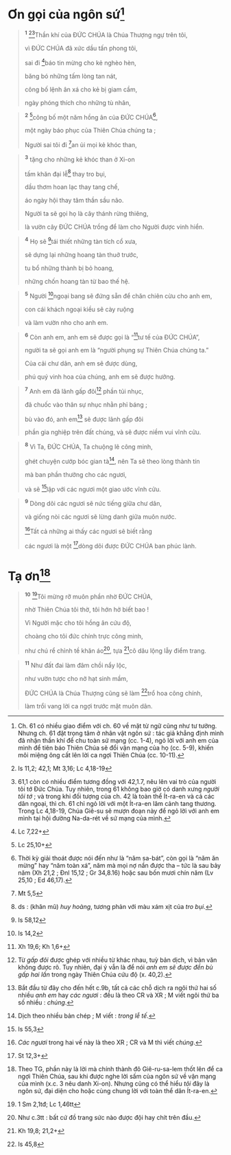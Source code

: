 # Ơn gọi của ngôn sứ[^1]

> <sup><b>1</b></sup> [^1*][^2]Thần khí của ĐỨC CHÚA là Chúa Thượng ngự trên tôi,
> 
> vì ĐỨC CHÚA đã xức dầu tấn phong tôi,
> 
> sai đi [^2*]báo tin mừng cho kẻ nghèo hèn,
> 
> băng bó những tấm lòng tan nát,
> 
> công bố lệnh ân xá cho kẻ bị giam cầm,
> 
> ngày phóng thích cho những tù nhân,
>


> <sup><b>2</b></sup> [^3*]công bố một năm hồng ân của ĐỨC CHÚA[^3],
> 
> một ngày báo phục của Thiên Chúa chúng ta ;
> 
> Người sai tôi đi [^4*]an ủi mọi kẻ khóc than,
>


> <sup><b>3</b></sup> tặng cho những kẻ khóc than ở Xi-on
> 
> tấm khăn đại lễ[^4] thay tro bụi,
> 
> dầu thơm hoan lạc thay tang chế,
> 
> áo ngày hội thay tâm thần sầu não.
> 
> Người ta sẽ gọi họ là cây thánh rừng thiêng,
> 
> là vườn cây ĐỨC CHÚA trồng để làm cho Người được vinh hiển.
>


> <sup><b>4</b></sup> Họ sẽ [^5*]tái thiết những tàn tích cổ xưa,
> 
> sẽ dựng lại những hoang tàn thuở trước,
> 
> tu bổ những thành bị bỏ hoang,
> 
> những chốn hoang tàn từ bao thế hệ.
>


> <sup><b>5</b></sup> Người [^6*]ngoại bang sẽ đứng sẵn để chăn chiên cừu cho anh em,
> 
> con cái khách ngoại kiều sẽ cày ruộng
> 
> và làm vườn nho cho anh em.
>


> <sup><b>6</b></sup> Còn anh em, anh em sẽ được gọi là “[^7*]tư tế của ĐỨC CHÚA”,
> 
> người ta sẽ gọi anh em là “người phụng sự Thiên Chúa chúng ta.”
> 
> Của cải chư dân, anh em sẽ được dùng,
> 
> phú quý vinh hoa của chúng, anh em sẽ được hưởng.
>


> <sup><b>7</b></sup> Anh em đã lãnh gấp đôi[^5] phần tủi nhục,
> 
> đã chuốc vào thân sự nhục nhằn phỉ báng ;
> 
> bù vào đó, anh em[^6] sẽ được lãnh gấp đôi
> 
> phần gia nghiệp trên đất chúng, và sẽ được niềm vui vĩnh cửu.
>


> <sup><b>8</b></sup> Vì Ta, ĐỨC CHÚA, Ta chuộng lẽ công minh,
> 
> ghét chuyện cướp bóc gian tà[^7], nên Ta sẽ theo lòng thành tín
> 
> mà ban phần thưởng cho các ngươi,
> 
> và sẽ [^8*]lập với các ngươi một giao ước vĩnh cửu.
>


> <sup><b>9</b></sup> Dòng dõi các ngươi sẽ nức tiếng giữa chư dân,
> 
> và giống nòi các ngươi sẽ lừng danh giữa muôn nước.
> 
> [^8]Tất cả những ai thấy các ngươi sẽ biết rằng
> 
> các ngươi là một [^9*]dòng dõi được ĐỨC CHÚA ban phúc lành.
>

# Tạ ơn[^9]

> <sup><b>10</b></sup> [^10*]Tôi mừng rỡ muôn phần nhờ ĐỨC CHÚA,
> 
> nhờ Thiên Chúa tôi thờ, tôi hớn hở biết bao !
> 
> Vì Người mặc cho tôi hồng ân cứu độ,
> 
> choàng cho tôi đức chính trực công minh,
> 
> như chú rể chỉnh tề khăn áo[^10], tựa [^11*]cô dâu lộng lẫy điểm trang.
>


> <sup><b>11</b></sup> Như đất đai làm đâm chồi nẩy lộc,
> 
> như vườn tược cho nở hạt sinh mầm,
> 
> ĐỨC CHÚA là Chúa Thượng cũng sẽ làm [^12*]trổ hoa công chính,
> 
> làm trổi vang lời ca ngợi trước mặt muôn dân.
>

[^1]: Ch. 61 có nhiều giao điểm với ch. 60 về mặt từ ngữ cũng như tư tưởng. Nhưng ch. 61 đặt trọng tâm ở nhân vật ngôn sứ : tác giả khẳng định mình đã nhận thần khí để chu toàn sứ mạng (cc. 1-4), ngỏ lời với anh em của mình để tiên báo Thiên Chúa sẽ đổi vận mạng của họ (cc. 5-9), khiến môi miệng ông cất lên lời ca ngợi Thiên Chúa (cc. 10-11).
[^2]: 61,1 còn có nhiều điểm tương đồng với 42,1.7, nêu lên vai trò của người tôi tớ Đức Chúa. Tuy nhiên, trong 61 không bao giờ có danh xưng <i>người tôi tớ</i> ; và trong khi đối tượng của ch. 42 là toàn thể Ít-ra-en và cả các dân ngoại, thì ch. 61 chỉ ngỏ lời với một Ít-ra-en lâm cảnh tang thương. Trong Lc 4,18-19, Chúa Giê-su sẽ mượn đoạn này để ngỏ lời với anh em mình tại hội đường Na-da-rét về sứ mạng của mình.
[^3]: Thời kỳ giải thoát được nói đến như là “năm sa-bát”, còn gọi là “năm ăn mừng” hay “năm toàn xá”, năm mà mọi nợ nần được tha – tức là sau bảy năm (Xh 21,2 ; Đnl 15,12 ; Gr 34,8.16) hoặc sau bốn mươi chín năm (Lv 25,10 ; Ed 46,17).
[^4]: ds : (khăn mũ) <i>huy hoàng</i>, tương phản với màu xám xịt của <i>tro bụi</i>.
[^5]: Từ <i>gấp đôi</i> được ghép với nhiều từ khác nhau, tuỳ bản dịch, vì bản văn không được rõ. Tuy nhiên, đại ý vẫn là để nói <i>anh em sẽ được đền bù gấp hai lần</i> trong ngày Thiên Chúa cứu độ (x. 40,2).
[^6]: Bắt đầu từ đây cho đến hết c.9b, tất cả các chỗ dịch ra ngôi thứ hai số nhiều <i>anh em</i> hay <i>các ngươi</i> : đều là theo CR và XR ; M viết ngôi thứ ba số nhiều : <i>chúng</i>.
[^7]: Dịch theo nhiều bản chép ; M viết : <i>trong lễ tế</i>.
[^8]: <i>Các ngươi</i> trong hai vế này là theo XR ; CR và M thì viết <i>chúng</i>.
[^9]: Theo TG, phần này là lời mà chính thành đô Giê-ru-sa-lem thốt lên để ca ngợi Thiên Chúa, sau khi được nghe lời sấm của ngôn sứ về vận mạng của mình (x.c. 3 nêu danh Xi-on). Nhưng cũng có thể hiểu <i>tôi</i> đây là ngôn sứ, đại diện cho hoặc cùng chung lời với toàn thể dân Ít-ra-en.
[^10]: Như c.3tt : bất cứ đồ trang sức nào được đội hay chít trên đầu.
[^1*]: Is 11,2; 42,1; Mt 3,16; Lc 4,18-19
[^2*]: Lc 7,22+
[^3*]: Lc 25,10+
[^4*]: Mt 5,5
[^5*]: Is 58,12
[^6*]: Is 14,2
[^7*]: Xh 19,6; Kh 1,6+
[^8*]: Is 55,3
[^9*]: St 12,3+
[^10*]: 1 Sm 2,1tđ; Lc 1,46tt
[^11*]: Kh 19,8; 21,2+
[^12*]: Is 45,8
